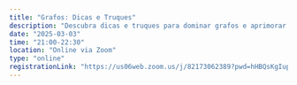 ```yaml
---
title: "Grafos: Dicas e Truques"
description: "Descubra dicas e truques para dominar grafos e aprimorar seus algoritmos na resolução de problemas complexos de forma prática e eficiente."
date: "2025-03-03"
time: "21:00-22:30"
location: "Online via Zoom"
type: "online"
registrationLink: "https://us06web.zoom.us/j/82173062389?pwd=hHBQsKgIup7tqHe0OeFhyToEzXJcko.1"
---
```

